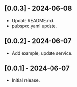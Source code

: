 ## [0.0.3] - 2024-06-08

* Update README.md.
* pubspec.yaml update.

## [0.0.2] - 2024-06-07

* Add example, update service.

## [0.0.1] - 2024-06-07

* Initial release.
